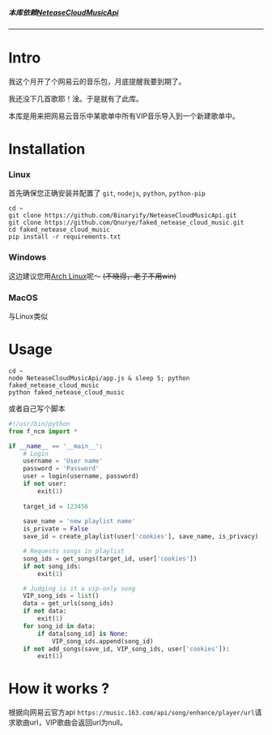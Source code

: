 ##### **本库依赖[NeteaseCloudMusicApi](https://github.com/Binaryify/NeteaseCloudMusicApi)**

---

# Intro

我这个月开了个网易云的音乐包，月底提醒我要到期了。

我还没下几首歌耶！淦。于是就有了此库。

本库是用来把网易云音乐中某歌单中所有VIP音乐导入到一个新建歌单中。

# Installation

### Linux

首先确保您正确安装并配置了 `git`, `nodejs`, `python`, `python-pip`

```shell
cd ~
git clone https://github.com/Binaryify/NeteaseCloudMusicApi.git
git clone https://github.com/Qnurye/faked_netease_cloud_music.git
cd faked_netease_cloud_music
pip install -r requirements.txt
```

### Windows

这边建议您用[Arch Linux](https://archlinux.org)呢～ ~~(不晓得，老子不用win)~~

### MacOS

与Linux类似

# Usage

```shell
cd ~
node NeteaseCloudMusicApi/app.js & sleep 5; python faked_netease_cloud_music
python faked_netease_cloud_music
```

或者自己写个脚本

```python
#!/usr/bin/python
from f_ncm import *

if __name__ == '__main__':
    # Login
    username = 'User name'
    password = 'Password'
    user = login(username, password)
    if not user:
        exit(1)
        
    target_id = 123456
    
    save_name = 'new playlist name'
    is_private = False
    save_id = create_playlist(user['cookies'], save_name, is_privacy)

    # Requests songs in playlist
    song_ids = get_songs(target_id, user['cookies'])
    if not song_ids:
        exit(1)

    # Judging is it a vip-only song
    VIP_song_ids = list()
    data = get_urls(song_ids)
    if not data:
        exit(1)
    for song_id in data:
        if data[song_id] is None:
            VIP_song_ids.append(song_id)
    if not add_songs(save_id, VIP_song_ids, user['cookies']):
        exit(1)
```

# How it works ?

根据向网易云官方api `https://music.163.com/api/song/enhance/player/url`请求歌曲url，VIP歌曲会返回url为null。